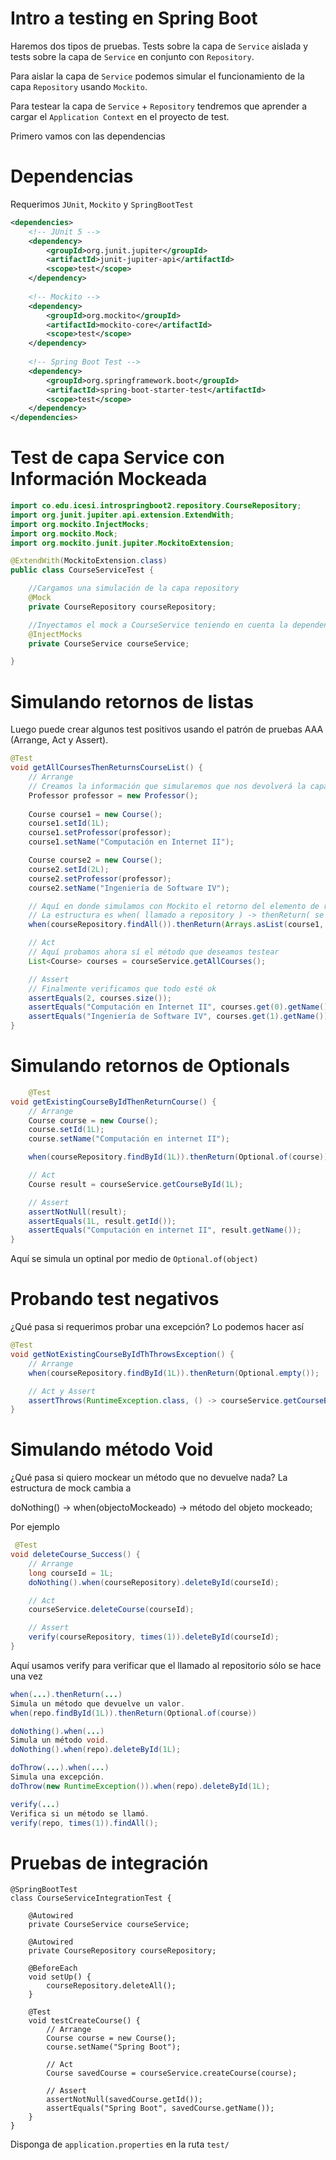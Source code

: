 # Intro a testing en Spring Boot

Haremos dos tipos de pruebas. Tests sobre la capa de `Service` aislada y tests sobre la capa de `Service` en conjunto con `Repository`.

Para aislar la capa de `Service` podemos simular el funcionamiento de la capa `Repository` usando `Mockito`.

Para testear la capa de `Service` + `Repository` tendremos que aprender a cargar el `Application Context` en el proyecto de test.

Primero vamos con las dependencias

# Dependencias

Requerimos  `JUnit`, `Mockito` y `SpringBootTest`

```xml
<dependencies>
    <!-- JUnit 5 -->
    <dependency>
        <groupId>org.junit.jupiter</groupId>
        <artifactId>junit-jupiter-api</artifactId>
        <scope>test</scope>
    </dependency>
    
    <!-- Mockito -->
    <dependency>
        <groupId>org.mockito</groupId>
        <artifactId>mockito-core</artifactId>
        <scope>test</scope>
    </dependency>
    
    <!-- Spring Boot Test -->
    <dependency>
        <groupId>org.springframework.boot</groupId>
        <artifactId>spring-boot-starter-test</artifactId>
        <scope>test</scope>
    </dependency>
</dependencies>
```

# Test de capa Service con Información Mockeada

```java
import co.edu.icesi.introspringboot2.repository.CourseRepository;
import org.junit.jupiter.api.extension.ExtendWith;
import org.mockito.InjectMocks;
import org.mockito.Mock;
import org.mockito.junit.jupiter.MockitoExtension;

@ExtendWith(MockitoExtension.class)
public class CourseServiceTest {

    //Cargamos una simulación de la capa repository
    @Mock
    private CourseRepository courseRepository;

    //Inyectamos el mock a CourseService teniendo en cuenta la dependencia que tiene
    @InjectMocks
    private CourseService courseService;   

}
```

# Simulando retornos de listas

Luego puede crear algunos test positivos usando el patrón de pruebas AAA (Arrange, Act y Assert).

```java
@Test
void getAllCoursesThenReturnsCourseList() {
    // Arrange
    // Creamos la información que simularemos que nos devolverá la capa de Repository
    Professor professor = new Professor();
        
    Course course1 = new Course();
    course1.setId(1L);
    course1.setProfessor(professor);
    course1.setName("Computación en Internet II");

    Course course2 = new Course();
    course2.setId(2L);
    course2.setProfessor(professor);
    course2.setName("Ingeniería de Software IV");

    // Aquí en donde simulamos con Mockito el retorno del elemento de repositoy
    // La estructura es when( llamado a repository ) -> thenReturn( se devuelve la información simulada )
    when(courseRepository.findAll()).thenReturn(Arrays.asList(course1, course2));

    // Act
    // Aquí probamos ahora sí el método que deseamos testear
    List<Course> courses = courseService.getAllCourses();

    // Assert
    // Finalmente verificamos que todo esté ok
    assertEquals(2, courses.size());
    assertEquals("Computación en Internet II", courses.get(0).getName());
    assertEquals("Ingeniería de Software IV", courses.get(1).getName());
}
```

# Simulando retornos de Optionals
```java
    @Test
void getExistingCourseByIdThenReturnCourse() {
    // Arrange
    Course course = new Course();
    course.setId(1L);
    course.setName("Computación en internet II");

    when(courseRepository.findById(1L)).thenReturn(Optional.of(course));

    // Act
    Course result = courseService.getCourseById(1L);

    // Assert
    assertNotNull(result);
    assertEquals(1L, result.getId());
    assertEquals("Computación en internet II", result.getName());
}
```

Aquí se simula un optinal por medio de `Optional.of(object)`

# Probando test negativos

¿Qué pasa si requerimos probar una excepción? Lo podemos hacer así

```java
@Test
void getNotExistingCourseByIdThThrowsException() {
    // Arrange
    when(courseRepository.findById(1L)).thenReturn(Optional.empty());

    // Act y Assert
    assertThrows(RuntimeException.class, () -> courseService.getCourseById(1L));
}
```

# Simulando método Void

¿Qué pasa si quiero mockear un método que no devuelve nada? La estructura de mock cambia a

doNothing() -> when(objectoMockeado) -> método del objeto mockeado;

Por ejemplo

```java
 @Test
void deleteCourse_Success() {
    // Arrange
    long courseId = 1L;
    doNothing().when(courseRepository).deleteById(courseId);

    // Act
    courseService.deleteCourse(courseId);

    // Assert
    verify(courseRepository, times(1)).deleteById(courseId);
}
```
Aquí usamos verify para verificar que el llamado al repositorio sólo se hace una vez




```java
when(...).thenReturn(...)
Simula un método que devuelve un valor.
when(repo.findById(1L)).thenReturn(Optional.of(course))

doNothing().when(...)
Simula un método void.
doNothing().when(repo).deleteById(1L);

doThrow(...).when(...)
Simula una excepción.
doThrow(new RuntimeException()).when(repo).deleteById(1L);

verify(...)
Verifica si un método se llamó.
verify(repo, times(1)).findAll();
```


# Pruebas de integración
```
@SpringBootTest 
class CourseServiceIntegrationTest {

    @Autowired 
    private CourseService courseService;

    @Autowired
    private CourseRepository courseRepository;

    @BeforeEach
    void setUp() {
        courseRepository.deleteAll(); 
    }

    @Test
    void testCreateCourse() {
        // Arrange
        Course course = new Course();
        course.setName("Spring Boot");

        // Act
        Course savedCourse = courseService.createCourse(course);

        // Assert
        assertNotNull(savedCourse.getId());
        assertEquals("Spring Boot", savedCourse.getName());
    }
}
```

Disponga de `application.properties` en la ruta `test/`
